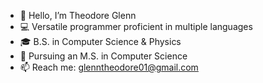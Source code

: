 - 👋 Hello, I’m Theodore Glenn
- 💻 Versatile programmer proficient in multiple languages  
- 🎓 B.S. in Computer Science & Physics 
- 🌱 Pursuing an M.S. in Computer Science 
- 📫 Reach me: glenntheodore01@gmail.com

<!---
TGlenn44/TGlenn44 is a ✨ special ✨ repository because its `README.md` (this file) appears on your GitHub profile.
You can click the Preview link to take a look at your changes.
--->
